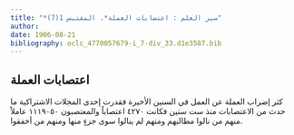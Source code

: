 ```yaml
---
title: "*سير العلم : اعتصابات العملة*. المقتبس 1(7)"
author: 
date: 1906-08-21
bibliography: oclc_4770057679-i_7-div_33.d1e3587.bib
---
```




##  اعتصابات العملة 


 كثر إضراب العملة عن العمل في السنين الأخيرة فقدرت  إحدى  المجلات الاشتراكية ما حدث من الاعتصابات منذ  ست  سنين فكانت  ٤٢٧٠  اعتصاباً والمعتصبون  ١١١٩٠٥٠  عاملاً منهم من نالوا مطالبهم ومنهم لم ينالوا سوى جزءٍ منها ومنهم من أخفقوا. 
